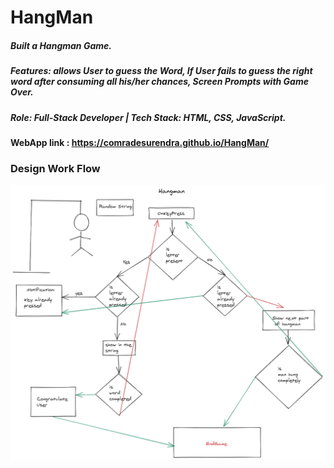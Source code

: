 # HangMan

##### Built a Hangman Game.
##### Features: allows User to guess the Word, If User fails to guess the right word after consuming all his/her chances, Screen Prompts with Game Over.
##### Role: Full-Stack Developer | Tech Stack: HTML, CSS, JavaScript.
#### WebApp link : https://comradesurendra.github.io/HangMan/

### Design Work Flow 

![alt text](https://raw.githubusercontent.com/comradesurendra/HangMan/master/flowChart.png)
